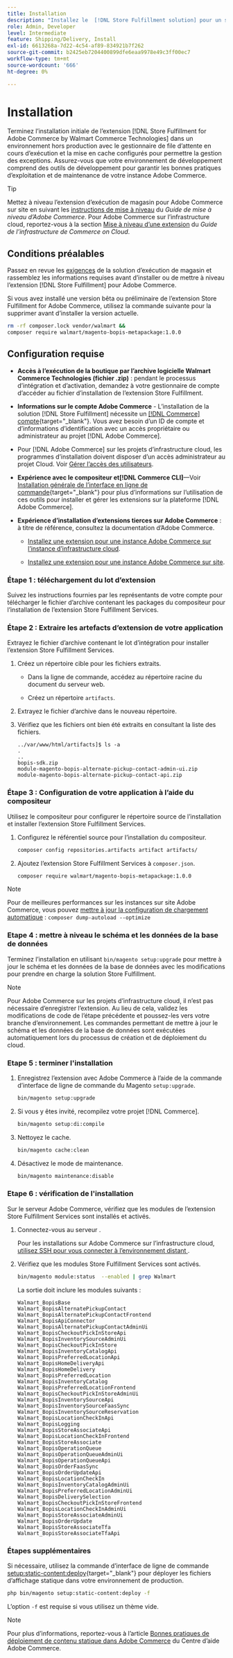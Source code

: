```yaml
---
title: Installation
description: "Installez le  [!DNL Store Fulfillment solution] pour un storefront Adobe Commerce à l’aide du compositeur pour PHP."
role: Admin, Developer
level: Intermediate
feature: Shipping/Delivery, Install
exl-id: 6613268a-7d22-4c54-af89-834921b7f262
source-git-commit: b2425eb7204400899dfe6eaa9978e49c3ff00ec7
workflow-type: tm+mt
source-wordcount: '666'
ht-degree: 0%

---
```



# Installation

Terminez l’installation initiale de l’extension [!DNL Store Fulfillment for Adobe Commerce by Walmart Commerce Technologies] dans un environnement hors production avec le gestionnaire de file d’attente en cours d’exécution et la mise en cache configurés pour permettre la gestion des exceptions. Assurez-vous que votre environnement de développement comprend des outils de développement pour garantir les bonnes pratiques d’exploitation et de maintenance de votre instance Adobe Commerce.

>[!TIP]
>
>Mettez à niveau l’extension d’exécution de magasin pour Adobe Commerce sur site en suivant les [instructions de mise à niveau](https://experienceleague.adobe.com/docs/commerce-operations/upgrade-guide/modules/upgrade.html) du _Guide de mise à niveau d’Adobe Commerce_. Pour Adobe Commerce sur l’infrastructure cloud, reportez-vous à la section [Mise à niveau d’une extension](https://experienceleague.adobe.com/docs/commerce-cloud-service/user-guide/configure-store/extensions.html#upgrade-an-extension) du *Guide de l’infrastructure de Commerce on Cloud*.

## Conditions préalables

Passez en revue les [exigences](solution-requirements.md) de la solution d’exécution de magasin et rassemblez les informations requises avant d’installer ou de mettre à niveau l’extension [!DNL Store Fulfillment] pour Adobe Commerce.

Si vous avez installé une version bêta ou préliminaire de l’extension Store Fulfillment for Adobe Commerce, utilisez la commande suivante pour la supprimer avant d’installer la version actuelle.

```bash
rm -rf composer.lock vendor/walmart &&
composer require walmart/magento-bopis-metapackage:1.0.0
```

## Configuration requise

- **Accès à l’exécution de la boutique par l’archive logicielle Walmart Commerce Technologies (fichier .zip)** : pendant le processus d’intégration et d’activation, demandez à votre gestionnaire de compte d’accéder au fichier d’installation de l’extension Store Fulfillment.

- **Informations sur le compte Adobe Commerce** - L’installation de la solution [!DNL Store Fulfillment] nécessite un [[!DNL Commerce] compte](https://experienceleague.adobe.com/en/docs/commerce-admin/start/commerce-account/commerce-account-create){target="_blank"}. Vous avez besoin d’un ID de compte et d’informations d’identification avec un accès propriétaire ou administrateur au projet [!DNL Adobe Commerce].

- Pour [!DNL Adobe Commerce] sur les projets d’infrastructure cloud, les programmes d’installation doivent disposer d’un accès administrateur au projet Cloud. Voir [Gérer l’accès des utilisateurs](https://experienceleague.adobe.com/en/docs/commerce-cloud-service/user-guide/project/user-access).

- **Expérience avec le compositeur et[!DNL Commerce CLI]**—Voir [Installation générale de l’interface en ligne de commande](https://experienceleague.adobe.com/en/docs/commerce-operations/installation-guide/tutorials/extensions){target="_blank"} pour plus d’informations sur l’utilisation de ces outils pour installer et gérer les extensions sur la plateforme [!DNL Adobe Commerce].

- **Expérience d’installation d’extensions tierces sur Adobe Commerce** : à titre de référence, consultez la documentation d’Adobe Commerce.

   - [Installez une extension pour une instance Adobe Commerce sur l’instance d’infrastructure cloud](https://experienceleague.adobe.com/en/docs/commerce-cloud-service/user-guide/configure-store/extensions#install-an-extension).

   - [Installez une extension pour une instance Adobe Commerce sur site](https://experienceleague.adobe.com/en/docs/commerce-operations/installation-guide/tutorials/extensions).

### Étape 1 : téléchargement du lot d’extension

Suivez les instructions fournies par les représentants de votre compte pour télécharger le fichier d’archive contenant les packages du compositeur pour l’installation de l’extension Store Fulfillment Services.

### Étape 2 : Extraire les artefacts d’extension de votre application

Extrayez le fichier d’archive contenant le lot d’intégration pour installer l’extension Store Fulfillment Services.

1. Créez un répertoire cible pour les fichiers extraits.

   - Dans la ligne de commande, accédez au répertoire racine du document du serveur web.

   - Créez un répertoire `artifacts`.

1. Extrayez le fichier d’archive dans le nouveau répertoire.

1. Vérifiez que les fichiers ont bien été extraits en consultant la liste des fichiers.

   ```
   ../var/www/html/artifacts]$ ls -a
   .
   ..
   bopis-sdk.zip
   module-magento-bopis-alternate-pickup-contact-admin-ui.zip
   module-magento-bopis-alternate-pickup-contact-api.zip
   ```

### Étape 3 : Configuration de votre application à l’aide du compositeur

Utilisez le compositeur pour configurer le répertoire source de l’installation et installer l’extension Store Fulfillment Services.

1. Configurez le référentiel source pour l’installation du compositeur.

   ```bash
   composer config repositories.artifacts artifact artifacts/
   ```

1. Ajoutez l’extension Store Fulfillment Services à `composer.json`.

   ```bash
   composer require walmart/magento-bopis-metapackage:1.0.0
   ```

>[!NOTE]
>
>Pour de meilleures performances sur les instances sur site Adobe Commerce, vous pouvez [mettre à jour la configuration de chargement automatique](https://experienceleague.adobe.com/docs/commerce-operations/performance-best-practices/deployment-flow.html#update-the-autoloader) : `composer dump-autoload --optimize`

### Etape 4 : mettre à niveau le schéma et les données de la base de données

Terminez l’installation en utilisant `bin/magento setup:upgrade` pour mettre à jour le schéma et les données de la base de données avec les modifications pour prendre en charge la solution Store Fulfillment.

>[!NOTE]
>
>Pour Adobe Commerce sur les projets d’infrastructure cloud, il n’est pas nécessaire d’enregistrer l’extension. Au lieu de cela, validez les modifications de code de l’étape précédente et poussez-les vers votre branche d’environnement. Les commandes permettant de mettre à jour le schéma et les données de la base de données sont exécutées automatiquement lors du processus de création et de déploiement du cloud.

### Etape 5 : terminer l&#39;installation

1. Enregistrez l’extension avec Adobe Commerce à l’aide de la commande d’interface de ligne de commande du Magento `setup:upgrade`.

   ```bash
   bin/magento setup:upgrade
   ```

1. Si vous y êtes invité, recompilez votre projet [!DNL Commerce].

   ```bash
   bin/magento setup:di:compile
   ```

1. Nettoyez le cache.

   ```bash
   bin/magento cache:clean
   ```

1. Désactivez le mode de maintenance.

   ```bash
   bin/magento maintenance:disable
   ```

### Etape 6 : vérification de l&#39;installation

Sur le serveur Adobe Commerce, vérifiez que les modules de l’extension Store Fulfillment Services sont installés et activés.

1. Connectez-vous au serveur .

   Pour les installations sur Adobe Commerce sur l’infrastructure cloud, [ utilisez SSH pour vous connecter à l’environnement distant ](https://experienceleague.adobe.com/en/docs/commerce-cloud-service/user-guide/develop/secure-connections#ssh).

1. Vérifiez que les modules Store Fulfillment Services sont activés.

   ```bash
   bin/magento module:status  --enabled | grep Walmart
   ```

   La sortie doit inclure les modules suivants :

   ```
   Walmart_BopisBase
   Walmart_BopisAlternatePickupContact
   Walmart_BopisAlternatePickupContactFrontend
   Walmart_BopisApiConnector
   Walmart_BopisAlternatePickupContactAdminUi
   Walmart_BopisCheckoutPickInStoreApi
   Walmart_BopisInventorySourceAdminUi
   Walmart_BopisCheckoutPickInStore
   Walmart_BopisInventoryCatalogApi
   Walmart_BopisPreferredLocationApi
   Walmart_BopisHomeDeliveryApi
   Walmart_BopisHomeDelivery
   Walmart_BopisPreferredLocation
   Walmart_BopisInventoryCatalog
   Walmart_BopisPreferredLocationFrontend
   Walmart_BopisCheckoutPickInStoreAdminUi
   Walmart_BopisInventorySourceApi
   Walmart_BopisInventorySourceFaasSync
   Walmart_BopisInventorySourceReservation
   Walmart_BopisLocationCheckInApi
   Walmart_BopisLogging
   Walmart_BopisStoreAssociateApi
   Walmart_BopisLocationCheckInFrontend
   Walmart_BopisStoreAssociate
   Walmart_BopisOperationQueue
   Walmart_BopisOperationQueueAdminUi
   Walmart_BopisOperationQueueApi
   Walmart_BopisOrderFaasSync
   Walmart_BopisOrderUpdateApi
   Walmart_BopisLocationCheckIn
   Walmart_BopisInventoryCatalogAdminUi
   Walmart_BopisPreferredLocationAdminUi
   Walmart_BopisDeliverySelection
   Walmart_BopisCheckoutPickInStoreFrontend
   Walmart_BopisLocationCheckInAdminUi
   Walmart_BopisStoreAssociateAdminUi
   Walmart_BopisOrderUpdate
   Walmart_BopisStoreAssociateTfa
   Walmart_BopisStoreAssociateTfaApi
   ```

### Étapes supplémentaires

Si nécessaire, utilisez la commande d’interface de ligne de commande [setup:static-content:deploy](https://experienceleague.adobe.com/en/docs/commerce-operations/tools/cli-reference/commerce-on-premises){target="_blank"} pour déployer les fichiers d’affichage statique dans votre environnement de production.

```bash
php bin/magento setup:static-content:deploy -f
```

L’option `-f` est requise si vous utilisez un thème vide.

>[!NOTE]
>
>Pour plus d’informations, reportez-vous à l’article [Bonnes pratiques de déploiement de contenu statique dans Adobe Commerce](https://experienceleague.adobe.com/docs/commerce-operations/implementation-playbook/best-practices/development/static-content-deployment.html) du Centre d’aide Adobe Commerce.


